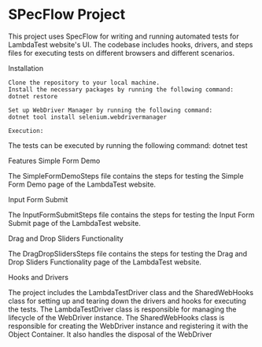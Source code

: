 # SPecFlow Project
This project uses SpecFlow for writing and running automated tests for LambdaTest website's UI. The codebase includes hooks, drivers, and steps files for executing tests on different browsers and different scenarios.

Installation

    Clone the repository to your local machine.
    Install the necessary packages by running the following command:
    dotnet restore
    
    Set up WebDriver Manager by running the following command:
    dotnet tool install selenium.webdrivermanager
    
    Execution:

The tests can be executed by running the following command:
dotnet test

Features
Simple Form Demo

The SimpleFormDemoSteps file contains the steps for testing the Simple Form Demo page of the LambdaTest website. 

Input Form Submit

The InputFormSubmitSteps file contains the steps for testing the Input Form Submit page of the LambdaTest website.

Drag and Drop Sliders Functionality

The DragDropSlidersSteps file contains the steps for testing the Drag and Drop Sliders Functionality page of the LambdaTest website. 

Hooks and Drivers

The project includes the LambdaTestDriver class and the SharedWebHooks class for setting up and tearing down the drivers and hooks for executing the tests. The LambdaTestDriver class is responsible for managing the lifecycle of the WebDriver instance. The SharedWebHooks class is responsible for creating the WebDriver instance and registering it with the Object Container. It also handles the disposal of the WebDriver
